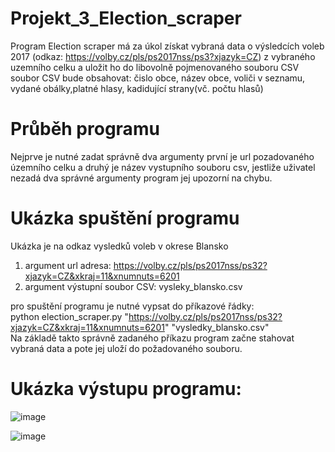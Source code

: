 # Projekt_3_Election_scraper
Program Election scraper má za úkol získat vybraná data o výsledcích voleb 2017 (odkaz: https://volby.cz/pls/ps2017nss/ps3?xjazyk=CZ)
z vybraného uzemního celku a uložit ho do libovolně pojmenovaného souboru CSV 
soubor CSV bude obsahovat: čislo obce, název obce, voliči v seznamu, vydané obálky,platné hlasy, kadidující strany(vč. počtu hlasů) 

# Průběh programu
Nejprve je nutné zadat správně dva argumenty první je url pozadovaného územního celku a druhý je název vystupního souboru csv,
jestliže uživatel nezadá dva správné argumenty program jej upozorní na chybu.

# Ukázka spuštění programu

Ukázka je na odkaz vysledků voleb v okrese Blansko
1. argument url adresa: https://volby.cz/pls/ps2017nss/ps32?xjazyk=CZ&xkraj=11&xnumnuts=6201
2. argument výstupní soubor CSV: vysleky_blansko.csv

pro spuštění programu je nutné vypsat do příkazové řádky:   
python election_scraper.py "https://volby.cz/pls/ps2017nss/ps32?xjazyk=CZ&xkraj=11&xnumnuts=6201" "vysledky_blansko.csv"   
Na základě takto správně zadaného příkazu program začne stahovat vybraná data a pote jej uloží do požadovaného souboru. 

# Ukázka výstupu programu:

![image](https://github.com/fojtZdenek/Projekt_3_Election_scraper/assets/138121824/4368d805-2eb5-41f2-b83f-5eb12b23c6d5)


![image](https://github.com/fojtZdenek/Projekt_3_Election_scraper/assets/138121824/51105ba6-0091-48b3-b965-e10057fe5e88)








